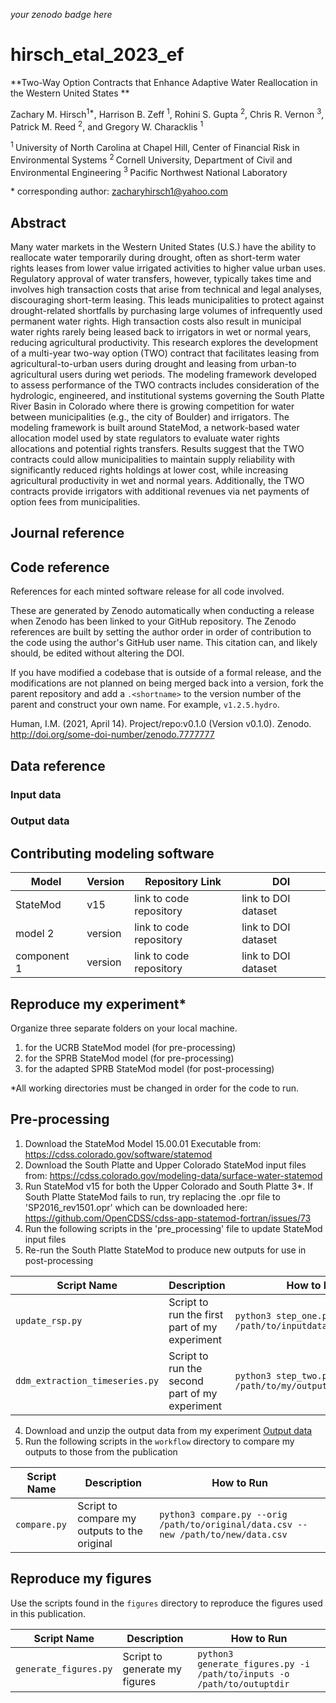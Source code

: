 _your zenodo badge here_

# hirsch_etal_2023_ef

**Two-Way Option Contracts that Enhance Adaptive Water Reallocation in the Western United States **

Zachary M. Hirsch<sup>1\*</sup>, Harrison B. Zeff <sup>1</sup>, Rohini S. Gupta <sup>2</sup>, Chris R. Vernon <sup>3</sup>, Patrick M. Reed <sup>2</sup>, and Gregory W. Characklis <sup>1</sup>

<sup>1 </sup> University of North Carolina at Chapel Hill, Center of Financial Risk in Environmental Systems
<sup>2 </sup> Cornell University, Department of Civil and Environmental Engineering
<sup>3 </sup> Pacific Northwest National Laboratory

\* corresponding author:  zacharyhirsch1@yahoo.com

## Abstract
Many water markets in the Western United States (U.S.) have the ability to reallocate water temporarily during drought, often as short-term water rights leases from lower value irrigated activities to higher value urban uses. Regulatory approval of water transfers, however, typically takes time and involves high transaction costs that arise from technical and legal analyses, discouraging short-term leasing. This leads municipalities to protect against drought-related shortfalls by purchasing large volumes of infrequently used permanent water rights. High transaction costs also result in municipal water rights rarely being leased back to irrigators in wet or normal years, reducing agricultural productivity. This research explores the development of a multi-year two-way option (TWO) contract that facilitates leasing from agricultural-to-urban users during drought and leasing from urban-to agricultural users during wet periods. The modeling framework developed to assess performance of the TWO contracts includes consideration of the hydrologic, engineered, and institutional systems governing the South Platte River Basin in Colorado where there is growing competition for water between municipalities (e.g., the city of Boulder) and irrigators. The modeling framework is built around StateMod, a network-based water allocation model used by state regulators to evaluate water rights allocations and potential rights transfers. Results suggest that the TWO contracts could allow municipalities to maintain supply reliability with significantly reduced rights holdings at lower cost, while increasing agricultural productivity in wet and normal years. Additionally, the TWO contracts provide irrigators with additional revenues via net payments of option fees from municipalities.

## Journal reference


## Code reference
References for each minted software release for all code involved.  

These are generated by Zenodo automatically when conducting a release when Zenodo has been linked to your GitHub repository. The Zenodo references are built by setting the author order in order of contribution to the code using the author's GitHub user name.  This citation can, and likely should, be edited without altering the DOI.

If you have modified a codebase that is outside of a formal release, and the modifications are not planned on being merged back into a version, fork the parent repository and add a `.<shortname>` to the version number of the parent and construct your own name.  For example, `v1.2.5.hydro`.

Human, I.M. (2021, April 14). Project/repo:v0.1.0 (Version v0.1.0). Zenodo. http://doi.org/some-doi-number/zenodo.7777777

## Data reference

### Input data


### Output data

## Contributing modeling software
| Model | Version | Repository Link | DOI |
|-------|---------|-----------------|-----|
| StateMod | v15 | link to code repository | link to DOI dataset |
| model 2 | version | link to code repository | link to DOI dataset |
| component 1 | version | link to code repository | link to DOI dataset |

## Reproduce my experiment*

Organize three separate folders on your local machine. 
1) for the UCRB StateMod model (for pre-processing)
2) for the SPRB StateMod model (for pre-processing)
3) for the adapted SPRB StateMod model (for post-processing)

*All working directories must be changed in order for the code to run.

## Pre-processing
1. Download the StateMod Model 15.00.01 Executable from: https://cdss.colorado.gov/software/statemod
2. Download the South Platte and Upper Colorado StateMod input files from: https://cdss.colorado.gov/modeling-data/surface-water-statemod
3. Run StateMod v15 for both the Upper Colorado and South Platte
3*. If South Platte StateMod fails to run, try replacing the .opr file to 'SP2016_rev1501.opr' which can be downloaded here: https://github.com/OpenCDSS/cdss-app-statemod-fortran/issues/73
4. Run the following scripts in the 'pre_processing' file to update StateMod input files
5. Re-run the South Platte StateMod to produce new outputs for use in post-processing

| Script Name | Description | How to Run |
| --- | --- | --- |
| `update_rsp.py` | Script to run the first part of my experiment | `python3 step_one.py -f /path/to/inputdata/file_one.csv` |
| `ddm_extraction_timeseries.py` | Script to run the second part of my experiment | `python3 step_two.py -o /path/to/my/outputdir` |

4. Download and unzip the output data from my experiment [Output data](#output-data)
5. Run the following scripts in the `workflow` directory to compare my outputs to those from the publication

| Script Name | Description | How to Run |
| --- | --- | --- |
| `compare.py` | Script to compare my outputs to the original | `python3 compare.py --orig /path/to/original/data.csv --new /path/to/new/data.csv` |

## Reproduce my figures
Use the scripts found in the `figures` directory to reproduce the figures used in this publication.

| Script Name | Description | How to Run |
| --- | --- | --- |
| `generate_figures.py` | Script to generate my figures | `python3 generate_figures.py -i /path/to/inputs -o /path/to/outuptdir` |
